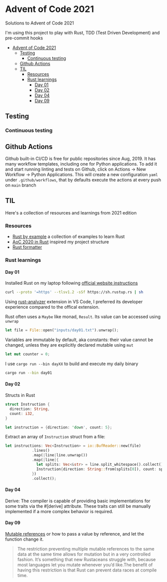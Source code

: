 # Advent of Code 2021
Solutions to Advent of Code 2021

I'm using this project to play with Rust, TDD (Test Driven Development) and pre-commit hooks
- [Advent of Code 2021](#advent-of-code-2021)
  - [Testing](#testing)
    - [Continuous testing](#continuous-testing)
  - [Github Actions](#github-actions)
  - [TIL](#til)
    - [Resources](#resources)
    - [Rust learnings](#rust-learnings)
      - [Day 01](#day-01)
      - [Day 02](#day-02)
      - [Day 04](#day-04)
      - [Day 09](#day-09)

## Testing

### Continuous testing

## Github Actions

Github built-in CI/CD is free for public repositories since Aug, 2019. It has many workflow templates, including one for Python applications. To add it and start running linting and tests on Github, click on Actions -> New Workflow -> Python Applications. This will create a new configuration `yaml` under `.github/workflows`, that by defaults execute the actions at every push on `main` branch 

## TIL

Here's a collection of resources and learnings from 2021 edition

### Resources

- [Rust by example](https://github.com/rust-lang/rust-by-example) a collection of examples to learn Rust
- [AoC 2020 in Rust](https://github.com/duarten/advent-of-code/tree/main/aoc2020) inspired my project structure
- [Rust formatter](https://github.com/rust-lang/rustfmt)

### Rust learnings

#### Day 01

Installed Rust on my laptop following [official website instructions](https://www.rust-lang.org/tools/install)

```bash
curl --proto '=https' --tlsv1.2 -sSf https://sh.rustup.rs | sh
```

Using [rust-analyzer](https://marketplace.visualstudio.com/items?itemName=matklad.rust-analyzer) extension in VS Code, I preferred its developer experience compared to the offical extension.

Rust often uses a `Maybe` like monad, `Result`. Its value can be accessed using `unwrap`

```rust
let file = File::open("inputs/day01.txt").unwrap();
```

Variables are immutable by default, aka constants: their value cannot be changed, unless they are explicitly declared mutable using `mut`

```rust
let mut counter = 0;
```

I use `cargo run --bin dayXX` to build and execute my daily binary

```bash
cargo run --bin day01
```

#### Day 02

Structs in Rust

```rust
struct Instruction {
  direction: String,
  count: i32,
}

let instruction = {direction: 'down', count: 5};
```

Extract an array of `Instruction` struct from a file:

```rust
let instructions: Vec<Instruction> = io::BufReader::new(file)
            .lines()
            .map(|line|line.unwrap())
            .map(|line|{
              let splits: Vec<&str> = line.split_whitespace().collect();
              Instruction{direction: String::from(splits[0]), count: splits[1].parse().unwrap()}
            })
            .collect();
```

#### Day 04

Derive: The compiler is capable of providing basic implementations for some traits via the #[derive] attribute. These traits can still be manually implemented if a more complex behavior is required.

#### Day 09

[Mutable references](https://doc.rust-lang.org/book/ch04-02-references-and-borrowing.html#mutable-references) or how to pass a value by reference, and let the function change it.

>The restriction preventing multiple mutable references to the same data at the same time allows for mutation but in a very controlled fashion. It’s something that new Rustaceans struggle with, because most languages let you mutate whenever you’d like.The benefit of having this restriction is that Rust can prevent data races at compile time.